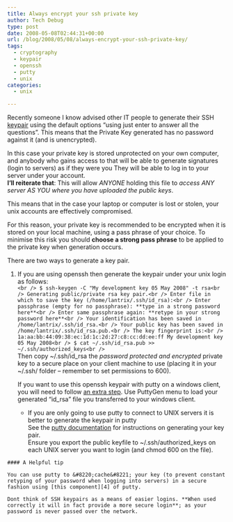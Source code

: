 ```yaml
---
title: Always encrypt your ssh private key
author: Tech Debug
type: post
date: 2008-05-08T02:44:31+00:00
url: /blog/2008/05/08/always-encrypt-your-ssh-private-key/
tags:
  - cryptography
  - keypair
  - openssh
  - putty
  - unix
categories:
  - unix

---
```

Recently someone I know advised other IT people to generate their SSH [keypair][1] using the default options &#8220;using just enter to answer all the questions&#8221;. This means that the Private Key generated has no password against it (and is unencrypted). 

In this case your private key is stored unprotected on your own computer, and anybody who gains access to that will be able to generate signatures (login to servers) as if they were you They will be able to log in to your server under your account.  
**I&#8217;ll reiterate that**: This will allow _ANYONE_ holding this file to _access ANY server AS YOU where you have uploaded the public keys_.

This means that in the case your laptop or computer is lost or stolen, your unix accounts are effectively compromised.

For this reason, your private key is recommended to be encrypted when it is stored on your local machine, using a pass phrase of your choice. To minimise this risk you should **choose a strong pass phrase** to be applied to the private key when generation occurs.

There are two ways to generate a key pair.

  1. If you are using openssh then generate the keypair under your unix login as follows:  
    `<br />
$ ssh-keygen -C "My development key 05 May 2008" -t rsa<br />
Generating public/private rsa key pair.<br />
Enter file in which to save the key (/home/lantrix/.ssh/id_rsa):<br />
Enter passphrase (empty for no passphrase): **type in a strong password here**<br />
Enter same passphrase again: **retype in your strong password here**<br />
Your identification has been saved in /home/lantrix/.ssh/id_rsa.<br />
Your public key has been saved in /home/lantrix/.ssh/id_rsa.pub.<br />
The key fingerprint is:<br />
1a:aa:bb:44:09:38:ec:1d:1c:2d:27:c8:cc:dd:ee:ff My development key 05 May 2008<br />
$ cat ~/.ssh/id_rsa.pub >> ~/.ssh/authorized_keys<br />
`  
    Then copy ~/.ssh/id_rsa the _password protected and encrypted_ private key to a secure place on your client machine to use (placing it in your ~/.ssh/ folder &#8211; remember to set permissions to 600).</p> 
    If you want to use this openssh keypair with putty on a windows client, you will need to follow [an extra step][2]. Use PuttyGen menu to load your generated &#8220;id_rsa&#8221; file you transferred to your windows client. </li> 
    
      * If you are only going to use putty to connect to UNIX servers it is better to generate the keypair in putty  
        See the [putty documentation][3] for instructions on generating your key pair.  
        Ensure you export the public keyfile to ~/.ssh/authorized_keys on each UNIX server you want to login (and chmod 600 on the file). </ol> 
    
    #### A Helpful tip
    
    You can use putty to &#8220;cache&#8221; your key (to prevent constant retyping of your password when logging into servers) in a secure fashion using [this component][4] of putty.
    
    Dont think of SSH keypairs as a means of easier logins. **When used correctly it will in fact provide a more secure login**; as your password is never passed over the network.

 [1]: http://en.wikipedia.org/wiki/Keypair
 [2]: http://the.earth.li/~sgtatham/putty/0.60/htmldoc/Chapter8.html#puttygen-conversions
 [3]: http://the.earth.li/~sgtatham/putty/0.60/htmldoc/Chapter8.html#pubkey-puttygen
 [4]: http://the.earth.li/~sgtatham/putty/0.60/htmldoc/Chapter9.html#pageant